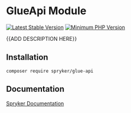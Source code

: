 # GlueApi Module
[![Latest Stable Version](https://poser.pugx.org/spryker/glue-api/v/stable.svg)](https://packagist.org/packages/spryker/glue-api)
[![Minimum PHP Version](https://img.shields.io/badge/php-%3E%3D%207.2-8892BF.svg)](https://php.net/)

{{ADD DESCRIPTION HERE}}

## Installation

```
composer require spryker/glue-api
```

## Documentation

[Spryker Documentation](https://academy.spryker.com/developing_with_spryker/module_guide/modules.html)

